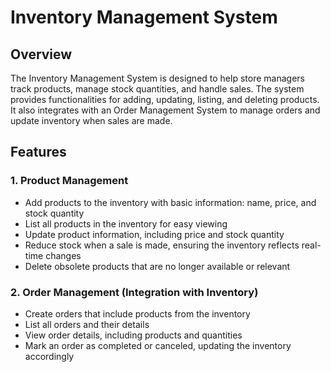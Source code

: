 # Inventory Management System

## Overview
The Inventory Management System is designed to help store managers track products, manage stock quantities, and handle sales. The system provides functionalities for adding, updating, listing, and deleting products. It also integrates with an Order Management System to manage orders and update inventory when sales are made.

## Features
### 1. Product Management
- Add products to the inventory with basic information: name, price, and stock quantity
- List all products in the inventory for easy viewing
- Update product information, including price and stock quantity
- Reduce stock when a sale is made, ensuring the inventory reflects real-time changes
- Delete obsolete products that are no longer available or relevant

### 2. Order Management (Integration with Inventory)
- Create orders that include products from the inventory
- List all orders and their details
- View order details, including products and quantities
- Mark an order as completed or canceled, updating the inventory accordingly
